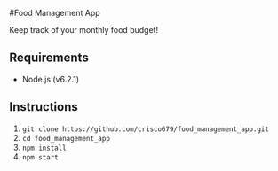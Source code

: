 #Food Management App

Keep track of your monthly food budget!

## Requirements
* Node.js (v6.2.1)

## Instructions
1. `git clone https://github.com/crisco679/food_management_app.git`
2. `cd food_management_app`
3. `npm install`
4. `npm start`
